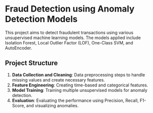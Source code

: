 # Fraud Detection using Anomaly Detection Models

This project aims to detect fraudulent transactions using various unsupervised machine learning models. The models applied include Isolation Forest, Local Outlier Factor (LOF), One-Class SVM, and AutoEncoder.

## Project Structure
1. **Data Collection and Cleaning**: Data preprocessing steps to handle missing values and create necessary features.
2. **Feature Engineering**: Creating time-based and categorical features.
3. **Model Training**: Training multiple unsupervised models for anomaly detection.
4. **Evaluation**: Evaluating the performance using Precision, Recall, F1-Score, and visualizing anomalies.
